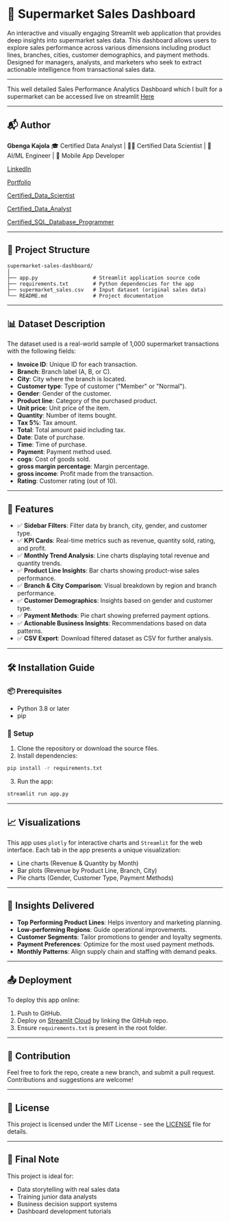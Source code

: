 
# 🛒 Supermarket Sales Dashboard

An interactive and visually engaging Streamlit web application that provides deep insights into supermarket sales data. This dashboard allows users to explore sales performance across various dimensions including product lines, branches, cities, customer demographics, and payment methods. Designed for managers, analysts, and marketers who seek to extract actionable intelligence from transactional sales data.

---


This well detailed Sales Performance Analytics Dashboard which I built for a supermarket can be accessed live on streamlit [Here](https://salesperformance.streamlit.app/)

---


## 📬 Author

**Gbenga Kajola**
🎓 Certified Data Analyst | 👨‍💻 Certified Data Scientist | 🧠 AI/ML Engineer | 📱 Mobile App Developer 

[LinkedIn](https://www.linkedin.com/in/kajolagbenga)

[Portfolio](https://kajolagbenga.netlify.app)

[Certified_Data_Scientist](https://www.datacamp.com/certificate/DSA0012312825030)

[Certified_Data_Analyst](https://www.datacamp.com/certificate/DAA0018583322187)

[Certified_SQL_Database_Programmer](https://www.datacamp.com/certificate/SQA0019722049554)


---

## 📂 Project Structure

```
supermarket-sales-dashboard/
│
├── app.py                  # Streamlit application source code
├── requirements.txt        # Python dependencies for the app
├── supermarket_sales.csv   # Input dataset (original sales data)
└── README.md               # Project documentation
```

---

## 📊 Dataset Description

The dataset used is a real-world sample of 1,000 supermarket transactions with the following fields:

- **Invoice ID**: Unique ID for each transaction.
- **Branch**: Branch label (A, B, or C).
- **City**: City where the branch is located.
- **Customer type**: Type of customer ("Member" or "Normal").
- **Gender**: Gender of the customer.
- **Product line**: Category of the purchased product.
- **Unit price**: Unit price of the item.
- **Quantity**: Number of items bought.
- **Tax 5%**: Tax amount.
- **Total**: Total amount paid including tax.
- **Date**: Date of purchase.
- **Time**: Time of purchase.
- **Payment**: Payment method used.
- **cogs**: Cost of goods sold.
- **gross margin percentage**: Margin percentage.
- **gross income**: Profit made from the transaction.
- **Rating**: Customer rating (out of 10).

---

## 🚀 Features

- ✅ **Sidebar Filters**: Filter data by branch, city, gender, and customer type.
- ✅ **KPI Cards**: Real-time metrics such as revenue, quantity sold, rating, and profit.
- ✅ **Monthly Trend Analysis**: Line charts displaying total revenue and quantity trends.
- ✅ **Product Line Insights**: Bar charts showing product-wise sales performance.
- ✅ **Branch & City Comparison**: Visual breakdown by region and branch performance.
- ✅ **Customer Demographics**: Insights based on gender and customer type.
- ✅ **Payment Methods**: Pie chart showing preferred payment options.
- ✅ **Actionable Business Insights**: Recommendations based on data patterns.
- ✅ **CSV Export**: Download filtered dataset as CSV for further analysis.

---

## 🛠️ Installation Guide

### 📦 Prerequisites

- Python 3.8 or later
- pip

### 🔧 Setup

1. Clone the repository or download the source files.
2. Install dependencies:

```bash
pip install -r requirements.txt
```

3. Run the app:

```bash
streamlit run app.py
```

---

## 📈 Visualizations

This app uses `plotly` for interactive charts and `Streamlit` for the web interface. Each tab in the app presents a unique visualization:
- Line charts (Revenue & Quantity by Month)
- Bar plots (Revenue by Product Line, Branch, City)
- Pie charts (Gender, Customer Type, Payment Methods)

---

## 📌 Insights Delivered

- **Top Performing Product Lines**: Helps inventory and marketing planning.
- **Low-performing Regions**: Guide operational improvements.
- **Customer Segments**: Tailor promotions to gender and loyalty segments.
- **Payment Preferences**: Optimize for the most used payment methods.
- **Monthly Patterns**: Align supply chain and staffing with demand peaks.

---

## 📤 Deployment

To deploy this app online:
1. Push to GitHub.
2. Deploy on [Streamlit Cloud](https://streamlit.io/cloud) by linking the GitHub repo.
3. Ensure `requirements.txt` is present in the root folder.

---

## 🤝 Contribution

Feel free to fork the repo, create a new branch, and submit a pull request. Contributions and suggestions are welcome!

---

## 📃 License

This project is licensed under the MIT License - see the [LICENSE](LICENSE) file for details.


---

## 🧠 Final Note

This project is ideal for:
- Data storytelling with real sales data
- Training junior data analysts
- Business decision support systems
- Dashboard development tutorials
